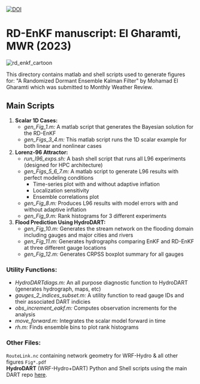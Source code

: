 [![DOI](https://sandbox.zenodo.org/badge/593033226.svg)](https://sandbox.zenodo.org/badge/latestdoi/593033226)

# RD-EnKF manuscript: El Gharamti, MWR (2023)

![rd_enkf_cartoon](https://user-images.githubusercontent.com/35781176/214481920-2f337b60-e31e-4457-8098-74c439858a88.png)

This directory contains matlab and shell scripts used 
to generate figures for: 
"A Randomized Dormant Ensemble Kalman Filter" 
by Mohamad El Gharamti
which was submitted to Monthly Weather Review.

## Main Scripts
1. **Scalar 1D Cases:**
    - *gen_Fig_1.m:* A matlab script that generates the Bayesian solution for the RD-EnKF
    - *gen_Figs_3_4.m:* This matlab script runs the 1D scalar example for both linear and nonlinear cases   
2. **Lorenz-96 Attractor:**
    - *run_l96_exps.sh:* A bash shell script that runs all L96 experiments (designed for HPC architecture)
    - *gen_Figs_5_6_7.m:* A matlab script to generate L96 results with perfect modeling conditions
      - Time-series plot with and without adaptive inflation
      - Localization sensitivity 
      - Ensemble correlations plot
    - *gen_Fig_8.m:* Produces L96 results with model errors with and without adaptive inflation
    - *gen_Fig_9.m:* Rank histograms for 3 different experiments
3. **Flood Prediction Using HydroDART:**
    - *gen_Fig_10.m:* Generates the stream network on the flooding domain including gauges and major cities and rivers 
    - *gen_Fig_11.m:* Generates hydrographs comparing EnKF and RD-EnKF at three different gauge locations
    - *gen_Fig_12.m:* Generates CRPSS boxplot summary for all gauges

### Utility Functions:
- *HydroDARTdiags.m:* An all purpose diagnostic function to HydroDART (generates hydrograph, maps, etc)
- *gauges_2_indices_subset.m:* A utility function to read gauge IDs and their associated DART indicies
- *obs_increment_eakf.m:* Computes observation increments for the analysis
- *move_forward.m:* Integrates the scalar model forward in time
- *rh.m:* Finds ensemble bins to plot rank histograms

### Other Files: 
`RouteLink.nc` containing network geometry for WRF-Hydro & all other figures `Fig*.pdf`  
**HydroDART** (WRF-Hydro+DART) Python and Shell scripts using the main DART repo [here](https://github.com/NCAR/DART/tree/main/models/wrf_hydro).

